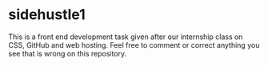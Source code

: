 # sidehustle1
This is a front end development task given after our internship class on CSS, GitHub and web hosting. Feel free to comment or correct anything you see that is wrong on this repository.
